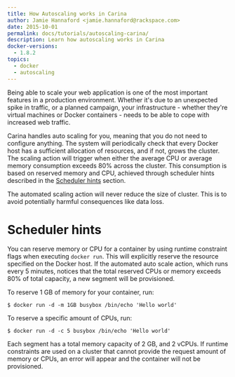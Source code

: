 ```yaml
---
title: How Autoscaling works in Carina
author: Jamie Hannaford <jamie.hannaford@rackspace.com>
date: 2015-10-01
permalink: docs/tutorials/autoscaling-carina/
description: Learn how autoscaling works in Carina
docker-versions:
  - 1.8.2
topics:
  - docker
  - autoscaling
---
```


Being able to scale your web application is one of the most important features
in a production environment. Whether it's due to an unexpected spike in traffic,
or a planned campaign, your infrastructure - whether they're virtual machines
or Docker containers - needs to be able to cope with increased web traffic.

Carina handles auto scaling for you, meaning that you do not need to configure
anything. The system will periodically check that every Docker host has a
sufficient allocation of resources, and if not, grows the cluster. The scaling
action will trigger when either the average CPU or average memory consumption
exceeds 80% across the cluster. This consumption is based on reserved memory
and CPU, achieved through scheduler hints described in the
[Scheduler hints](#scheduler-hints) section.

The automated scaling action will never reduce the size of cluster. This is to
avoid potentially harmful consequences like data loss.

# Scheduler hints

You can reserve memory or CPU for a container by using runtime constraint flags
when executing `docker run`. This will explicitly reserve the resource
specified on the Docker host. If the automated auto scale action, which runs
every 5 minutes, notices that the total reserved CPUs or memory exceeds 80%
of total capacity, a new segment will be provisioned.

To reserve 1 GB of memory for your container, run:

```
$ docker run -d -m 1GB busybox /bin/echo 'Hello world'
```

To reserve a specific amount of CPUs, run:

```
$ docker run -d -c 5 busybox /bin/echo 'Hello world'
```

Each segment has a total memory capacity of 2 GB, and 2 vCPUs. If runtime
constraints are used on a cluster that cannot provide the request amount of
memory or CPUs, an error will appear and the container will not be provisioned.

